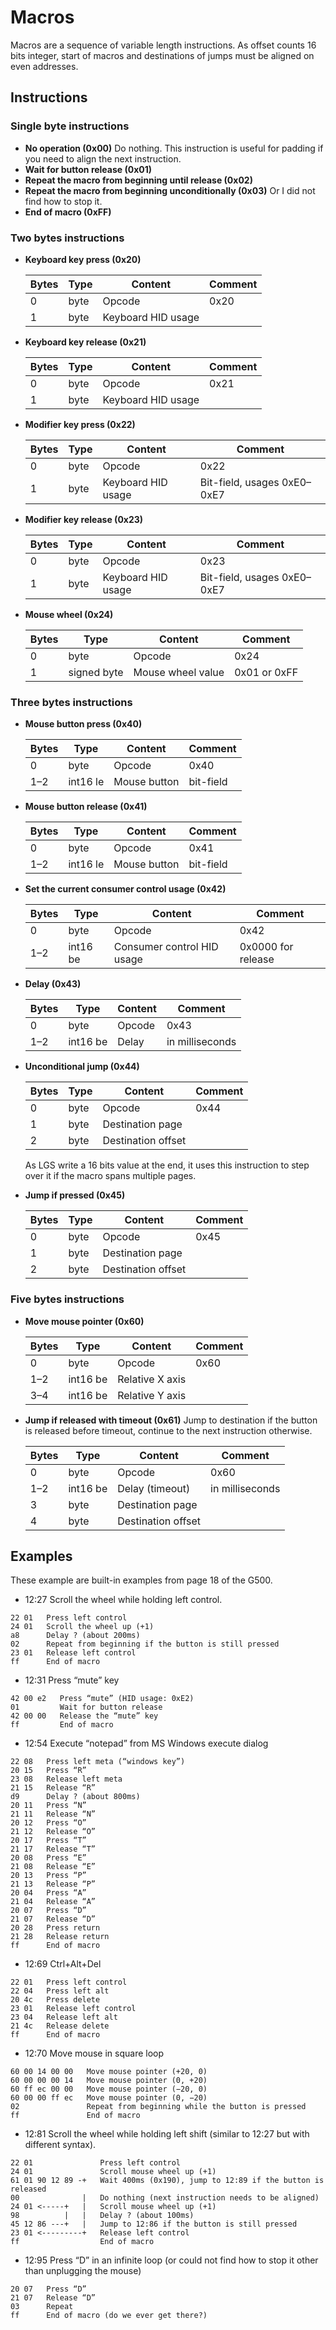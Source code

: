 Macros
======

Macros are a sequence of variable length instructions. As offset counts 16 bits integer, start of macros and destinations of jumps must be aligned on even addresses.

Instructions
------------

### Single byte instructions

 - **No operation (0x00)**
	Do nothing. This instruction is useful for padding if you need to align the next instruction.
 - **Wait for button release (0x01)**
 - **Repeat the macro from beginning until release (0x02)**
 - **Repeat the macro from beginning unconditionally (0x03)**
	Or I did not find how to stop it.
 - **End of macro (0xFF)**


### Two bytes instructions

 - **Keyboard key press (0x20)**

	| Bytes | Type       | Content            | Comment                  |
	| ----- | ---------- | ------------------ | ------------------------ |
	| 0     | byte       | Opcode             | 0x20                     |
	| 1     | byte       | Keyboard HID usage |                          |

 - **Keyboard key release (0x21)**

	| Bytes | Type       | Content            | Comment                  |
	| ----- | ---------- | ------------------ | ------------------------ |
	| 0     | byte       | Opcode             | 0x21                     |
	| 1     | byte       | Keyboard HID usage |                          |

 - **Modifier key press (0x22)**

	| Bytes | Type       | Content            | Comment                  |
	| ----- | ---------- | ------------------ | ------------------------ |
	| 0     | byte       | Opcode             | 0x22                     |
	| 1     | byte       | Keyboard HID usage | Bit-field, usages 0xE0–0xE7 |

 - **Modifier key release (0x23)**

	| Bytes | Type       | Content            | Comment                  |
	| ----- | ---------- | ------------------ | ------------------------ |
	| 0     | byte       | Opcode             | 0x23                     |
	| 1     | byte       | Keyboard HID usage | Bit-field, usages 0xE0–0xE7 |

 - **Mouse wheel (0x24)**

	| Bytes | Type       | Content            | Comment                  |
	| ----- | ---------- | ------------------ | ------------------------ |
	| 0     | byte       | Opcode             | 0x24                     |
	| 1     | signed byte| Mouse wheel value  | 0x01 or 0xFF             |


### Three bytes instructions

 - **Mouse button press (0x40)**

	| Bytes | Type       | Content            | Comment                  |
	| ----- | ---------- | ------------------ | ------------------------ |
	| 0     | byte       | Opcode             | 0x40                     |
	| 1–2   | int16 le   | Mouse button       | bit-field                |

 - **Mouse button release (0x41)**

	| Bytes | Type       | Content            | Comment                  |
	| ----- | ---------- | ------------------ | ------------------------ |
	| 0     | byte       | Opcode             | 0x41                     |
	| 1–2   | int16 le   | Mouse button       | bit-field                |

 - **Set the current consumer control usage (0x42)**

	| Bytes | Type       | Content            | Comment                  |
	| ----- | ---------- | ------------------ | ------------------------ |
	| 0     | byte       | Opcode             | 0x42                     |
	| 1–2   | int16 be   | Consumer control HID usage | 0x0000 for release |

 - **Delay (0x43)**

	| Bytes | Type       | Content            | Comment                  |
	| ----- | ---------- | ------------------ | ------------------------ |
	| 0     | byte       | Opcode             | 0x43                     |
	| 1–2   | int16 be   | Delay              | in milliseconds          |

 - **Unconditional jump (0x44)**

	| Bytes | Type       | Content            | Comment                  |
	| ----- | ---------- | ------------------ | ------------------------ |
	| 0     | byte       | Opcode             | 0x44                     |
	| 1     | byte       | Destination page   |                          |
	| 2     | byte       | Destination offset |                          |

	As LGS write a 16 bits value at the end, it uses this instruction to step over it if the macro spans multiple pages.

 - **Jump if pressed (0x45)**

	| Bytes | Type       | Content            | Comment                  |
	| ----- | ---------- | ------------------ | ------------------------ |
	| 0     | byte       | Opcode             | 0x45                     |
	| 1     | byte       | Destination page   |                          |
	| 2     | byte       | Destination offset |                          |

### Five bytes instructions

 - **Move mouse pointer (0x60)**

	| Bytes | Type       | Content            | Comment                  |
	| ----- | ---------- | ------------------ | ------------------------ |
	| 0     | byte       | Opcode             | 0x60                     |
	| 1–2   | int16 be   | Relative X axis    |                          |
	| 3–4   | int16 be   | Relative Y axis    |                          |

 - **Jump if released with timeout (0x61)**
	Jump to destination if the button is released before timeout, continue to the next instruction otherwise.

	| Bytes | Type       | Content            | Comment                  |
	| ----- | ---------- | ------------------ | ------------------------ |
	| 0     | byte       | Opcode             | 0x60                     |
	| 1–2   | int16 be   | Delay (timeout)    | in milliseconds          |
	| 3     | byte       | Destination page   |                          |
	| 4     | byte       | Destination offset |                          |

Examples
--------

These example are built-in examples from page 18 of the G500.

 - 12:27 Scroll the wheel while holding left control.

```
22 01	Press left control
24 01   Scroll the wheel up (+1)
a8      Delay ? (about 200ms)
02      Repeat from beginning if the button is still pressed
23 01   Release left control
ff      End of macro
```

 - 12:31 Press “mute” key

```
42 00 e2   Press “mute” (HID usage: 0xE2)
01         Wait for button release
42 00 00   Release the “mute” key
ff         End of macro
```

 - 12:54 Execute “notepad” from MS Windows execute dialog

```
22 08   Press left meta (“windows key”)
20 15   Press “R”
23 08   Release left meta
21 15   Release “R”
d9      Delay ? (about 800ms)
20 11   Press “N”
21 11   Release “N”
20 12   Press “O”
21 12   Release “O”
20 17   Press “T”
21 17   Release “T”
20 08   Press “E”
21 08   Release “E”
20 13   Press “P”
21 13   Release “P”
20 04   Press “A”
21 04   Release “A”
20 07   Press “D”
21 07   Release “D”
20 28   Press return
21 28   Release return
ff      End of macro
```

 - 12:69 Ctrl+Alt+Del

```
22 01   Press left control
22 04   Press left alt
20 4c   Press delete
23 01   Release left control
23 04   Release left alt
21 4c   Release delete
ff      End of macro
```

 - 12:70 Move mouse in square loop

```
60 00 14 00 00   Move mouse pointer (+20, 0)
60 00 00 00 14   Move mouse pointer (0, +20)
60 ff ec 00 00   Move mouse pointer (−20, 0)
60 00 00 ff ec   Move mouse pointer (0, −20)
02               Repeat from beginning while the button is pressed
ff               End of macro
```

 - 12:81 Scroll the wheel while holding left shift (similar to 12:27 but with different syntax).

```
22 01               Press left control
24 01               Scroll mouse wheel up (+1)
61 01 90 12 89 -+   Wait 400ms (0x190), jump to 12:89 if the button is released
00              |   Do nothing (next instruction needs to be aligned)
24 01 <-----+   |   Scroll mouse wheel up (+1)
98          |   |   Delay ? (about 100ms)
45 12 86 ---+   |   Jump to 12:86 if the button is still pressed
23 01 <---------+   Release left control
ff                  End of macro
```

 - 12:95 Press “D” in an infinite loop (or could not find how to stop it other than unplugging the mouse)

```
20 07   Press “D”
21 07   Release “D”
03      Repeat
ff      End of macro (do we ever get there?)
```

